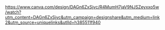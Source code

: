 https://www.canva.com/design/DAGn6ZxSjvc/R4MumH7jaV9NJSZeyxxo5w/watch?utm_content=DAGn6ZxSjvc&utm_campaign=designshare&utm_medium=link2&utm_source=uniquelinks&utlId=h385511f940

